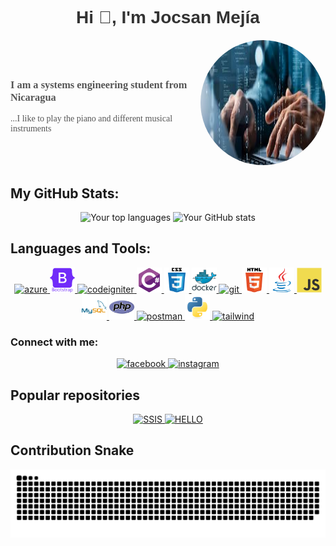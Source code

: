 <h1 align="center" style="font-family: 'Arial', sans-serif; color: #333;">
  Hi 👋, I'm <strong>Jocsan Mejía</strong>
</h1>

<div style="display: flex; align-items: center; justify-content: center; margin-top: 20px;">
  <div style="flex: 1; font-family: 'Georgia', serif; color: #555; padding-right: 20px;">
    <h3>I am a <strong>systems engineering student</strong> from Nicaragua</h3>
    <p>...I like to play the piano and different musical instruments</p>
  </div>
  <div>
    <img src="https://github.com/jocsanmj/jocsanmj/blob/main/img/images%20(1).jpg" alt="Nice image" width="200" height="200" style="border-radius: 50%;" />
  </div>
</div>

## My GitHub Stats:
<div align="center">
  <img src="https://github-readme-stats.vercel.app/api/top-langs?username=jocsanmj&show_icons=true&locale=en&layout=compact&theme=radical" alt="Your top languages" />
  <img src="https://github-readme-stats.vercel.app/api?username=jocsanmj&show_icons=true&locale=en&theme=radical" alt="Your GitHub stats" />
</div>

## Languages and Tools:
<p align="center">
  <a href="https://azure.microsoft.com/en-us/" target="_blank" rel="noreferrer"> 
    <img src="https://www.vectorlogo.zone/logos/microsoft_azure/microsoft_azure-icon.svg" alt="azure" width="40" height="40"/> 
  </a> 
  <a href="https://getbootstrap.com" target="_blank" rel="noreferrer"> 
    <img src="https://raw.githubusercontent.com/devicons/devicon/master/icons/bootstrap/bootstrap-plain-wordmark.svg" alt="bootstrap" width="40" height="40"/> 
  </a> 
  <a href="https://codeigniter.com" target="_blank" rel="noreferrer"> 
    <img src="https://cdn.worldvectorlogo.com/logos/codeigniter.svg" alt="codeigniter" width="40" height="40"/> 
  </a> 
  <a href="https://www.w3schools.com/cs/" target="_blank" rel="noreferrer"> 
    <img src="https://raw.githubusercontent.com/devicons/devicon/master/icons/csharp/csharp-original.svg" alt="csharp" width="40" height="40"/> 
  </a> 
  <a href="https://www.w3schools.com/css/" target="_blank" rel="noreferrer"> 
    <img src="https://raw.githubusercontent.com/devicons/devicon/master/icons/css3/css3-original-wordmark.svg" alt="css3" width="40" height="40"/> 
  </a> 
  <a href="https://www.docker.com/" target="_blank" rel="noreferrer">
    <img src="https://raw.githubusercontent.com/devicons/devicon/master/icons/docker/docker-original-wordmark.svg" alt="docker" width="40" height="40"/> 
  </a> 
  <a href="https://git-scm.com/" target="_blank" rel="noreferrer"> 
    <img src="https://www.vectorlogo.zone/logos/git-scm/git-scm-icon.svg" alt="git" width="40" height="40"/> 
  </a> 
  <a href="https://www.w3.org/html/" target="_blank" rel="noreferrer"> 
    <img src="https://raw.githubusercontent.com/devicons/devicon/master/icons/html5/html5-original-wordmark.svg" alt="html5" width="40" height="40"/> 
  </a> 
  <a href="https://www.java.com" target="_blank" rel="noreferrer"> 
    <img src="https://raw.githubusercontent.com/devicons/devicon/master/icons/java/java-original.svg" alt="java" width="40" height="40"/> 
  </a> 
  <a href="https://developer.mozilla.org/en-US/docs/Web/JavaScript" target="_blank" rel="noreferrer"> 
    <img src="https://raw.githubusercontent.com/devicons/devicon/master/icons/javascript/javascript-original.svg" alt="javascript" width="40" height="40"/> 
  </a> 
  <a href="https://www.mysql.com/" target="_blank" rel="noreferrer"> 
    <img src="https://raw.githubusercontent.com/devicons/devicon/master/icons/mysql/mysql-original-wordmark.svg" alt="mysql" width="40" height="40"/> 
  </a> 
  <a href="https://www.php.net" target="_blank" rel="noreferrer"> 
    <img src="https://raw.githubusercontent.com/devicons/devicon/master/icons/php/php-original.svg" alt="php" width="40" height="40"/> 
  </a> 
  <a href="https://postman.com" target="_blank" rel="noreferrer"> 
    <img src="https://www.vectorlogo.zone/logos/getpostman/getpostman-icon.svg" alt="postman" width="40" height="40"/> 
  </a> 
  <a href="https://www.python.org" target="_blank" rel="noreferrer"> 
    <img src="https://raw.githubusercontent.com/devicons/devicon/master/icons/python/python-original.svg" alt="python" width="40" height="40"/> 
  </a> 
  <a href="https://tailwindcss.com/" target="_blank" rel="noreferrer"> 
    <img src="https://www.vectorlogo.zone/logos/tailwindcss/tailwindcss-icon.svg" alt="tailwind" width="40" height="40"/> 
  </a> 
</p>

<h3 align="left">Connect with me:</h3>
<p align="center">
  <a href="https://www.facebook.com/jocsan.valverde.12" target="_blank">
    <img src="https://img.shields.io/badge/Facebook-1877F2?style=for-the-badge&logo=facebook&logoColor=white" alt="facebook" />
  </a>
  <a href="https://www.instagram.com/jocsan_mv?igsh=MTRza3psOWxsb3B5dA==" target="_blank">
    <img src="https://img.shields.io/badge/Instagram-E4405F?style=for-the-badge&logo=instagram&logoColor=white" alt="instagram" />
  </a>
</p>

## Popular repositories
<p align="center">
  <a href="https://github.com/jocsanmj/SSIS" target="_blank">
    <img src="https://img.shields.io/github/stars/your_username/landing-page-cakes?style=social" alt="SSIS" />
  </a>
  <a href="https://github.com/jocsanmj/HELLO-SSIS" target="_blank">
    <img src="https://img.shields.io/github/stars/your_username/app-pokemon?style=social" alt="HELLO" />
  </a>
  <!-- Add more repositories as needed -->
</p>

## Contribution Snake
<p align="center">
  <img src="https://github.com/Platane/snk/raw/output/github-contribution-grid-snake.svg" alt="snake animation" />
</p>
